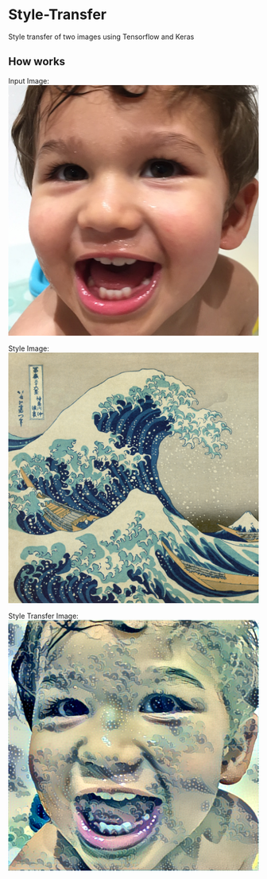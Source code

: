 # Style-Transfer
Style transfer of two images using Tensorflow and Keras

## How works
Input Image:
![Alt Text](https://github.com/0x5eba/Style-Transfer/blob/master/hugo.jpg)

Style Image:
![Alt Text](https://github.com/0x5eba/Style-Transfer/blob/master/wave.jpg)

Style Transfer Image:
![Alt Text](https://github.com/0x5eba/Style-Transfer/blob/master/result/final.jpg)
